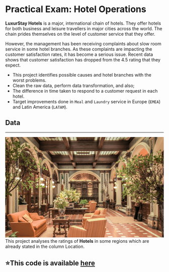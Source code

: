 # Practical Exam: Hotel Operations

**LuxurStay Hotels** is a major, international chain of hotels. They offer hotels for both business and leisure travellers in major cities across the world. The chain prides themselves on the level of customer service that they offer. 

However, the management has been receiving complaints about slow room service in some hotel branches. As these complaints are impacting the customer satisfaction rates, it has become a serious issue. Recent data shows that customer satisfaction has dropped from the 4.5 rating that they expect. 

* This project identifies possible causes and hotel branches with the worst problems. 
* Clean the raw data, perform data transformation, and also;
* The difference in time taken to respond to a customer request in each hotel.
* Target improvements done in `Meal` and `Laundry` service in Europe (`EMEA`) and Latin America (`LATAM`). 

## Data

---

![Hotelz](Hotelz.jpg)
This project analyses the ratings of **Hotels** in some regions which are already stated in the column Location.

## :star:This code is available [here](notebook.ipynb)
